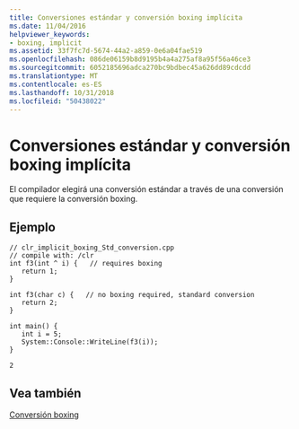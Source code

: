```yaml
---
title: Conversiones estándar y conversión boxing implícita
ms.date: 11/04/2016
helpviewer_keywords:
- boxing, implicit
ms.assetid: 33f7fc7d-5674-44a2-a859-0e6a04fae519
ms.openlocfilehash: 086de06159b8d9195b4a4a275af8a95f56a46ce3
ms.sourcegitcommit: 6052185696adca270bc9bdbec45a626dd89cdcdd
ms.translationtype: MT
ms.contentlocale: es-ES
ms.lasthandoff: 10/31/2018
ms.locfileid: "50438022"
---
```

# <a name="standard-conversions-and-implicit-boxing"></a>Conversiones estándar y conversión boxing implícita

El compilador elegirá una conversión estándar a través de una conversión que requiere la conversión boxing.

## <a name="example"></a>Ejemplo

```
// clr_implicit_boxing_Std_conversion.cpp
// compile with: /clr
int f3(int ^ i) {   // requires boxing
   return 1;
}

int f3(char c) {   // no boxing required, standard conversion
   return 2;
}

int main() {
   int i = 5;
   System::Console::WriteLine(f3(i));
}
```

```Output
2
```

## <a name="see-also"></a>Vea también

[Conversión boxing](../windows/boxing-cpp-component-extensions.md)